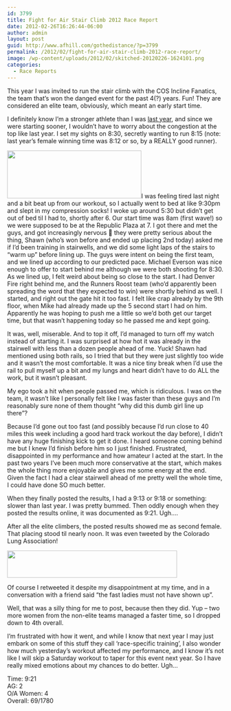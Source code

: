 ```yaml
---
id: 3799
title: Fight for Air Stair Climb 2012 Race Report
date: 2012-02-26T16:26:44-06:00
author: admin
layout: post
guid: http://www.afhill.com/gothedistance/?p=3799
permalink: /2012/02/fight-for-air-stair-climb-2012-race-report/
image: /wp-content/uploads/2012/02/skitched-20120226-1624101.png
categories:
  - Race Reports
---
```

This year I was invited to run the stair climb with the COS Incline Fanatics, the team that&#8217;s won the danged event for the past 4(?) years. Fun! They are considered an elite team, obviously, which meant an early start time. 

I definitely know I&#8217;m a stronger athlete than I was [last year](http://www.afhill.com/gothedistance/2011/02/fight-for-air-stair-climb-race-report/), and since we were starting sooner, I wouldn&#8217;t have to worry about the congestion at the top like last year. I set my sights on 8:30, secretly wanting to run 8:15 (note: last year&#8217;s female winning time was 8:12 or so, by a REALLY good runner). 

[<img src="http://www.afhill.com/gothedistance/wp-content/uploads/2012/02/skitched-20120226-162410.png" alt="" title="Fight for Air Stair Climb" width="312" height="111" class="alignright size-full wp-image-3801" />](http://www.afhill.com/gothedistance/wp-content/uploads/2012/02/skitched-20120226-162410.png)I was feeling tired last night and a bit beat up from our workout, so I actually went to bed at like 9:30pm and slept in my compression socks! I woke up around 5:30 but didn&#8217;t get out of bed til I had to, shortly after 6. Our start time was 8am (first wave!) so we were supposed to be at the Republic Plaza at 7. I got there and met the guys, and got increasingly nervous 🙂 they were pretty serious about the thing, Shawn (who&#8217;s won before and ended up placing 2nd today) asked me if I&#8217;d been training in stairwells, and we did some light laps of the stairs to &#8220;warm up&#8221; before lining up. The guys were intent on being the first team, and we lined up according to our predicted pace. Michael Everson was nice enough to offer to start behind me although we were both shooting for 8:30. As we lined up, I felt weird about being so close to the start. I had Denver Fire right behind me, and the Runners Roost team (who&#8217;d apparently been spreading the word that they expected to win) were shortly behind as well. I started, and right out the gate hit it too fast. I felt like crap already by the 9th floor, when Mike had already made up the 5 second start I had on him. Apparently he was hoping to push me a little so we&#8217;d both get our target time, but that wasn&#8217;t happening today so he passed me and kept going. 

It was, well, miserable. And to top it off, I&#8217;d managed to turn off my watch instead of starting it. I was surprised at how hot it was already in the stairwell with less than a dozen people ahead of me. Yuck! Shawn had mentioned using both rails, so I tried that but they were just slightly too wide and it wasn&#8217;t the most comfortable. It was a nice tiny break when I&#8217;d use the rail to pull myself up a bit and my lungs and heart didn&#8217;t have to do ALL the work, but it wasn&#8217;t pleasant. 

My ego took a hit when people passed me, which is ridiculous. I was on the team, it wasn&#8217;t like I personally felt like I was faster than these guys and I&#8217;m reasonably sure none of them thought &#8220;why did this dumb girl line up there&#8221;? 

Because I&#8217;d gone out too fast (and possibly because I&#8217;d run close to 40 miles this week including a good hard track workout the day before), I didn&#8217;t have any huge finishing kick to get it done. I heard someone coming behind me but I knew I&#8217;d finish before him so I just finished. Frustrated, disappointed in my performance and how amateur I acted at the start. In the past two years I&#8217;ve been much more conservative at the start, which makes the whole thing more enjoyable and gives me some energy at the end. Given the fact I had a clear stairwell ahead of me pretty well the whole time, I could have done SO much better. 

When they finally posted the results, I had a 9:13 or 9:18 or something: slower than last year. I was pretty bummed. Then oddly enough when they posted the results online, it was documented as 9:21. Ugh&#8230;.

After all the elite climbers, the posted results showed me as second female. That placing stood til nearly noon. It was even tweeted by the Colorado Lung Association!

[<img src="http://www.afhill.com/gothedistance/wp-content/uploads/2012/02/Colorado-Lung-Assoc-americanlungco-on-Twitter.png" alt="" title="Colorado Lung Assoc (americanlungco) on Twitter" width="395" height="63" class="aligncenter size-full wp-image-3800" />](http://www.afhill.com/gothedistance/wp-content/uploads/2012/02/Colorado-Lung-Assoc-americanlungco-on-Twitter.png) 

Of course I retweeted it despite my disappointment at my time, and in a conversation with a friend said &#8220;the fast ladies must not have shown up&#8221;.

Well, that was a silly thing for me to post, because then they did. Yup &#8211; two more women from the non-elite teams managed a faster time, so I dropped down to 4th overall. 

I&#8217;m frustrated with how it went, and while I know that next year I may just embark on some of this stuff they call &#8216;race-specific training&#8217;, I also wonder how much yesterday&#8217;s workout affected my performance, and I know it&#8217;s not like I will skip a Saturday workout to taper for this event next year. So I have really mixed emotions about my chances to do better. Ugh&#8230; 

Time: 9:21  
AG: 2  
O/A Women: 4  
Overall: 69/1780
